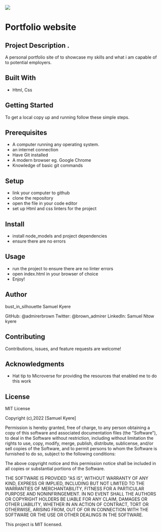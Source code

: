![](https://img.shields.io/badge/Microverse-blueviolet)

# Portfolio website

## Project Description .

A personal portfolio site of to showcase my skills and what i am capable of to potential employers.

## Built With

- Html, Css

## Getting Started

To get a local copy up and running follow these simple steps.

## Prerequisites

- A computer running any operating system.
- an internet connection
- Have Git installed
- A modern browser eg. Google Chrome
- Knowledge of basic git commands

## Setup

- link your computer to github
- clone the repository
- open the file in your code editor
- set up Html and css linters for the project

## Install

- install node_models and project dependencies
- ensure there are no errors

## Usage

- run the project to ensure there are no linter errors
- open index.html in your browser of choice
- Enjoy!

## Author

bust_in_silhouette Samuel Kyere

GitHub: @admirerbrown
Twitter: @brown_admirer
LinkedIn: Samuel Ntow kyere

## Contributing

Contributions, issues, and feature requests are welcome!

## Acknowledgments

- Hat tip to Microverse for providing the resources that enabled me to do this work

## License

MIT License

Copyright (c),2022 [Samuel Kyere]

Permission is hereby granted, free of charge, to any person obtaining a copy of this software and associated documentation files (the "Software"), to deal in the Software without restriction, including without limitation the rights to use, copy, modify, merge, publish, distribute, sublicense, and/or sell copies of the Software, and to permit persons to whom the Software is furnished to do so, subject to the following conditions:

The above copyright notice and this permission notice shall be included in all copies or substantial portions of the Software.

THE SOFTWARE IS PROVIDED "AS IS", WITHOUT WARRANTY OF ANY KIND, EXPRESS OR IMPLIED, INCLUDING BUT NOT LIMITED TO THE WARRANTIES OF MERCHANTABILITY, FITNESS FOR A PARTICULAR PURPOSE AND NONINFRINGEMENT. IN NO EVENT SHALL THE AUTHORS OR COPYRIGHT HOLDERS BE LIABLE FOR ANY CLAIM, DAMAGES OR OTHER LIABILITY, WHETHER IN AN ACTION OF CONTRACT, TORT OR OTHERWISE, ARISING FROM, OUT OF OR IN CONNECTION WITH THE SOFTWARE OR THE USE OR OTHER DEALINGS IN THE SOFTWARE.

This project is MIT licensed.
